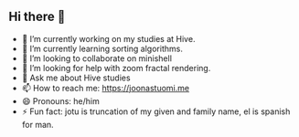 ## Hi there 👋

- 🔭 I’m currently working on my studies at Hive.
- 🌱 I’m currently learning sorting algorithms.
- 👯 I’m looking to collaborate on minishell
- 🤔 I’m looking for help with zoom fractal rendering.
- 💬 Ask me about Hive studies
- 📫 How to reach me: https://joonastuomi.me
- 😄 Pronouns: he/him
- ⚡ Fun fact: jotu is truncation of my given and family name, el is spanish for man.

